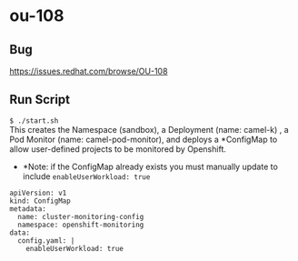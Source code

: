 # ou-108

## Bug
https://issues.redhat.com/browse/OU-108

## Run Script 
`$ ./start.sh` </br>
This creates the Namespace (sandbox), a Deployment (name: camel-k) , a Pod Monitor (name: camel-pod-monitor), and deploys a *ConfigMap to allow user-defined projects to be monitored by Openshift. </br>

* *Note: if the ConfigMap already exists you must manually update to include `enableUserWorkload: true`

```
apiVersion: v1
kind: ConfigMap
metadata:
  name: cluster-monitoring-config
  namespace: openshift-monitoring
data:
  config.yaml: |
    enableUserWorkload: true 
```

